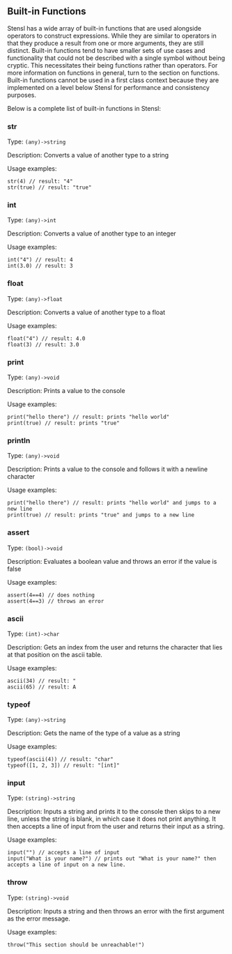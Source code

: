 ## Built-in Functions

Stensl has a wide array of built-in functions that are used alongside operators to construct expressions. While they are similar to operators in that they produce a result from one or more arguments, they are still distinct. Built-in functions tend to have smaller sets of use cases and functionality that could not be described with a single symbol without being cryptic. This necessitates their being functions rather than operators. For more information on functions in  general, turn to the section on functions. Built-in functions cannot be used in a first class context because they are implemented on a level below Stensl for performance and consistency purposes.

Below is a complete list of built-in functions in Stensl:


### str

Type: `(any)->string`

Description: Converts a value of another type to a string

Usage examples:


```
str(4) // result: "4"
str(true) // result: "true"
```



### int

Type: `(any)->int`

Description: Converts a value of another type to an integer

Usage examples:


```
int("4") // result: 4
int(3.0) // result: 3
```


 


### float

Type: `(any)->float`

Description: Converts a value of another type to a float

Usage examples:


```
float("4") // result: 4.0
float(3) // result: 3.0
```



### print

Type: `(any)->void`

Description: Prints a value to the console

Usage examples:


```
print("hello there") // result: prints "hello world"
print(true) // result: prints "true"
```



### println

Type: `(any)->void`

Description: Prints a value to the console and follows it with a newline character

Usage examples:


```
print("hello there") // result: prints "hello world" and jumps to a new line
print(true) // result: prints "true" and jumps to a new line
```



### assert

Type: `(bool)->void`

Description: Evaluates a boolean value and throws an error if the value is false

Usage examples:


```
assert(4==4) // does nothing
assert(4==3) // throws an error
```



### ascii

Type: `(int)->char`

Description: Gets an index from the user and returns the character that lies at that position on the ascii table.

Usage examples:


```
ascii(34) // result: " 
ascii(65) // result: A
```



### typeof

Type: `(any)->string`

Description: Gets the name of the type of a value as a string

Usage examples:


```
typeof(ascii(4)) // result: "char"
typeof([1, 2, 3]) // result: "[int]"
```



### input

Type: `(string)->string`

Description: Inputs a string and prints it to the console then skips to a new line, unless the string is blank, in which case it does not print anything. It then accepts a line of input from the user and returns their input as a string.

Usage examples:


```
input("") // accepts a line of input
input("What is your name?") // prints out "What is your name?" then accepts a line of input on a new line.
```



### throw

Type: `(string)->void`

Description: Inputs a string and then throws an error with the first argument as the error message.

Usage examples:


```
throw("This section should be unreachable!")
```